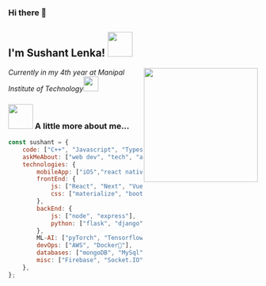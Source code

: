 ### Hi there 👋

<h2>I'm Sushant Lenka! <img src="https://media.giphy.com/media/12oufCB0MyZ1Go/giphy.gif" width="50"></h2>
<img align='right' src="https://media.giphy.com/media/M9gbBd9nbDrOTu1Mqx/giphy.gif" width="230">
<p><em>Currently in my 4th year at Manipal Institute of Technology<img src="https://media.giphy.com/media/WUlplcMpOCEmTGBtBW/giphy.gif" width="30"> 
</em></p>


### <img src="https://media.giphy.com/media/VgCDAzcKvsR6OM0uWg/giphy.gif" width="50"> A little more about me...  

```javascript
const sushant = {
    code: ["C++", "Javascript", "Typescript", "Python", "C#", "php", "swift"],
    askMeAbout: ["web dev", "tech", "app dev", "game dev"],
    technologies: {
        mobileApp: ["iOS","react native", "flutter"],
        frontEnd: {
            js: ["React", "Next", "Vue", "Nuxt"],
            css: ["materialize", "bootstrap"]
        },
        backEnd: {
            js: ["node", "express"],
            python: ["flask", "django"]
        },
        ML-AI: ["pyTorch", "Tensorflow"],
        devOps: ["AWS", "Docker🐳"],
        databases: ["mongoDB", "MySql", "sqlite"],
        misc: ["Firebase", "Socket.IO", "selenium", "open-cv", "unity"]
    },
};
```



